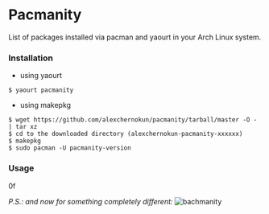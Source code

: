 # Pacmanity
List of packages installed via pacman and yaourt in your Arch Linux system.

### Installation
- using yaourt
```
$ yaourt pacmanity
```
- using makepkg
```
$ wget https://github.com/alexchernokun/pacmanity/tarball/master -O - | tar xz
$ cd to the downloaded directory (alexchernokun-pacmanity-xxxxxx)
$ makepkg
$ sudo pacman -U pacmanity-version
```

### Usage
0f





*P.S.: and now for something completely different:*
![bachmanity](https://pbs.twimg.com/media/Cjegi2dVAAEOU2n.jpg)
